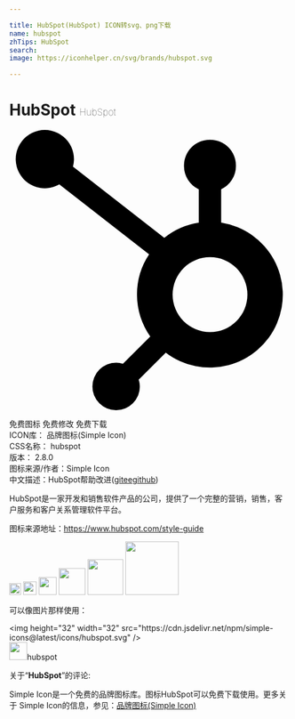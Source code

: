 ```yaml
---

title: HubSpot(HubSpot) ICON转svg、png下载
name: hubspot
zhTips: HubSpot
search: 
image: https://iconhelper.cn/svg/brands/hubspot.svg

---
```


# HubSpot  <small style="font-size: 60%;font-weight: 100">HubSpot</small>

<div id="svg" class="svg-wrap">
<svg xmlns="http://www.w3.org/2000/svg" role="img" viewBox="0 0 24 24"><title>HubSpot icon</title><path d="M18.164 7.931V5.085a2.198 2.198 0 0 0 1.266-1.978V3.04A2.199 2.199 0 0 0 17.238.847h-.067a2.199 2.199 0 0 0-2.193 2.192v.067a2.196 2.196 0 0 0 1.252 1.973l.013.006v2.852a6.22 6.22 0 0 0-2.969 1.31l.012-.009-7.828-6.096a2.497 2.497 0 1 0-1.157 1.515l-.012.006 7.696 5.991a6.176 6.176 0 0 0-1.038 3.446c0 1.343.425 2.588 1.147 3.606l-.013-.019-2.342 2.342a1.968 1.968 0 0 0-.58-.095h-.002a2.033 2.033 0 1 0 2.033 2.033 1.978 1.978 0 0 0-.099-.595l.004.014 2.317-2.317a6.247 6.247 0 1 0 4.782-11.133l-.036-.005zm-.964 9.377a3.206 3.206 0 1 1 3.214-3.206v.002a3.206 3.206 0 0 1-3.206 3.206z"/></svg>
</div>
<detail full-name='hubspot'></detail>

<div class="detail-page">
<p>
<span><span class="badge-success badge">免费图标</span> <span class="badge-success badge">免费修改</span>  <span class="badge-success badge">免费下载</span> </span>
<br/>
<span>
ICON库：
<span class="badge-secondary badge">品牌图标(Simple Icon)</span> 
</span>
<br/>
<span>
CSS名称：
<span class="badge-secondary badge">hubspot</span> 
</span>

<br/>
<span>
版本：
<span class="badge-secondary badge">2.8.0</span> 
</span>
<br/>
<span>图标来源/作者：<span class="badge-light badge">Simple Icon</span></span> 
<br/>
<span class="zh-detail">中文描述：<span class="badge-primary badge">HubSpot</span><span class="help-link"><span>帮助改进</span>(<a href="https://gitee.com/liuwave/icon-helper/edit/master/json/brands/hubspot.json" target="_blank" rel="noopener noreferrer">gitee</a><a href="https://github.com/liuwave/icon-helper/edit/master/json/brands/hubspot.json" target="_blank" rel="noopener noreferrer">github</a></span>)</span><br/>
</p>
</div><div class="description description alert alert-light"><p>HubSpot是一家开发和销售软件产品的公司，提供了一个完整的营销，销售，客户服务和客户关系管理软件平台。</p><p>图标来源地址：<a href="https://www.hubspot.com/style-guide" target="_blank" rel="noopener noreferrer">https://www.hubspot.com/style-guide</a></p></div>
<div class="alert alert-dark">
<img height="21" width="21" src="https://cdn.jsdelivr.net/npm/simple-icons@latest/icons/hubspot.svg" />
<img height="24" width="24" src="https://cdn.jsdelivr.net/npm/simple-icons@latest/icons/hubspot.svg" />
<img height="32" width="32" src="https://cdn.jsdelivr.net/npm/simple-icons@latest/icons/hubspot.svg" />
<img height="48" width="48" src="https://cdn.jsdelivr.net/npm/simple-icons@latest/icons/hubspot.svg" />
<img height="64" width="64" src="https://cdn.jsdelivr.net/npm/simple-icons@latest/icons/hubspot.svg" />
<img height="96" width="96" src="https://cdn.jsdelivr.net/npm/simple-icons@latest/icons/hubspot.svg" />

</div>
<div>
  <p>可以像图片那样使用：    
  </p>
  <div class="alert alert-primary" style="font-size: 14px">
    &lt;img height="32" width="32" src="https://cdn.jsdelivr.net/npm/simple-icons@latest/icons/hubspot.svg" /&gt;
    <copy-btn content='<img height="32" width="32" src="https://cdn.jsdelivr.net/npm/simple-icons@latest/icons/hubspot.svg" />'></copy-btn>
  </div>
  <div class="alert alert-secondary">
    <img height="32" width="32" src="https://cdn.jsdelivr.net/npm/simple-icons@latest/icons/hubspot.svg" />hubspot
    <copy-btn content="hubspot" btn-title="复制图标名称"></copy-btn>
  </div>
</div>
<div class="icon-detail__container">
<p>关于“<b>HubSpot</b>”的评论:</p>
</div>
<Vssue title="关于“HubSpot”的评论" />
<div><p>Simple Icon是一个免费的品牌图标库。图标HubSpot可以免费下载使用。更多关于  Simple Icon的信息，参见：<a target="_blank" href="https://iconhelper.cn/brands.html">品牌图标(Simple Icon)</a>
</p></div>

